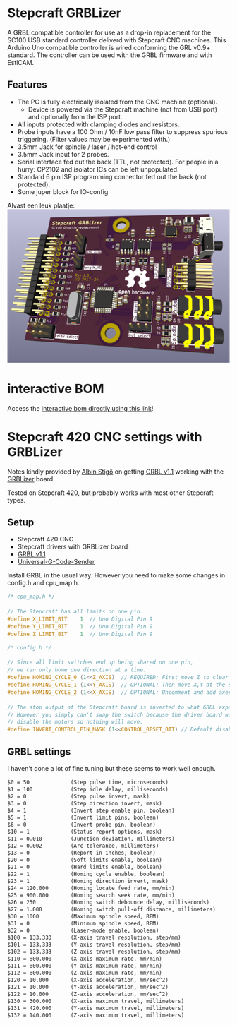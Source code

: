 # Stepcraft GRBLizer

A GRBL compatible controller for use as a drop-in replacement for the SC100 USB standard controller deliverd with Stepcraft CNC machines. This Arduino Uno compatible controller is wired conforming the GRL v0.9+ standard. The controller can be used with the GRBL firmware and with EstlCAM.

## Features
  - The PC is fully electrically isolated from the CNC machine (optional).
	- Device is powered via the Stepcraft machine (not from USB port) and optionally from the ISP port.
  - All inputs protected with clamping diodes and resistors.
  - Probe inputs have a 100 Ohm / 10nF low pass filter to suppress spurious triggering. (Filter values may be experimented with.)
  - 3.5mm Jack for spindle / laser / hot-end control
  - 3.5mm Jack input for 2 probes.
  - Serial interface fed out the back (TTL, not protected). For people in a hurry: CP2102 and isolator ICs can be left unpopulated.
  - Standard 6 pin ISP programming connector fed out the back  (not protected).
  - Some juper block for IO-config

Alvast een leuk plaatje:
![PCB Render](images/render_rev1.3.png)


# interactive BOM
Access the [interactive bom directly using this link](https://cdn.githubraw.com/eflukx/Stepcraft-GRBLizer/4cef8a3f/ibom/ibom.html)!
# Stepcraft 420 CNC settings with GRBLizer

Notes kindly provided by [Albin Stigö](https://github.com/ast) on getting [GRBL v1.1](https://github.com/gnea/grbl/wiki) working with the
[GRBLizer](https://github.com/eflukx/Stepcraft-GRBLizer) board.

Tested on Stepcraft 420, but probably works with most other Stepcraft types.

## Setup

* Stepcraft 420 CNC
* Stepcraft drivers with GRBLizer board
* [GRBL v1.1](https://github.com/gnea/grbl/wiki)
* [Universal-G-Code-Sender](https://github.com/winder/Universal-G-Code-Sender)

Install GRBL in the usual way. However you need to make some changes in config.h and cpu_map.h.

```c
/* cpu_map.h */

// The Stepcraft has all limits on one pin.
#define X_LIMIT_BIT    1  // Uno Digital Pin 9
#define Y_LIMIT_BIT    1  // Uno Digital Pin 9
#define Z_LIMIT_BIT    1  // Uno Digital Pin 9
```

```c
/* config.h */

// Since all limit switches end up being shared on one pin,
// we can only home one direction at a time.
#define HOMING_CYCLE_0 (1<<Z_AXIS)  // REQUIRED: First move Z to clear workspace.
#define HOMING_CYCLE_1 (1<<Y_AXIS)  // OPTIONAL: Then move X,Y at the same time.
#define HOMING_CYCLE_2 (1<<X_AXIS)  // OPTIONAL: Uncomment and add axes mask to enable

// The stop output of the Stepcraft board is inverted to what GRBL expects.
// However you simply can't swap the switch because the driver board will also
// disable the motors so nothing will move.
#define INVERT_CONTROL_PIN_MASK (1<<CONTROL_RESET_BIT) // Default disabled.
```

## GRBL settings

I haven't done a lot of fine tuning but these seems to work well enough.

```
$0 = 50				(Step pulse time, microseconds)
$1 = 100			(Step idle delay, milliseconds)
$2 = 0				(Step pulse invert, mask)
$3 = 0				(Step direction invert, mask)
$4 = 1				(Invert step enable pin, boolean)
$5 = 1				(Invert limit pins, boolean)
$6 = 0				(Invert probe pin, boolean)
$10 = 1				(Status report options, mask)
$11 = 0.010			(Junction deviation, millimeters)
$12 = 0.002			(Arc tolerance, millimeters)
$13 = 0				(Report in inches, boolean)
$20 = 0				(Soft limits enable, boolean)
$21 = 0				(Hard limits enable, boolean)
$22 = 1				(Homing cycle enable, boolean)
$23 = 1				(Homing direction invert, mask)
$24 = 120.000		(Homing locate feed rate, mm/min)
$25 = 900.000		(Homing search seek rate, mm/min)
$26 = 250			(Homing switch debounce delay, milliseconds)
$27 = 1.000			(Homing switch pull-off distance, millimeters)
$30 = 1000			(Maximum spindle speed, RPM)
$31 = 0				(Minimum spindle speed, RPM)
$32 = 0				(Laser-mode enable, boolean)
$100 = 133.333		(X-axis travel resolution, step/mm)
$101 = 133.333		(Y-axis travel resolution, step/mm)
$102 = 133.333		(Z-axis travel resolution, step/mm)
$110 = 800.000		(X-axis maximum rate, mm/min)
$111 = 800.000		(Y-axis maximum rate, mm/min)
$112 = 800.000		(Z-axis maximum rate, mm/min)
$120 = 10.000		(X-axis acceleration, mm/sec^2)
$121 = 10.000		(Y-axis acceleration, mm/sec^2)
$122 = 10.000		(Z-axis acceleration, mm/sec^2)
$130 = 300.000		(X-axis maximum travel, millimeters)
$131 = 420.000		(Y-axis maximum travel, millimeters)
$132 = 140.000		(Z-axis maximum travel, millimeters)
```
